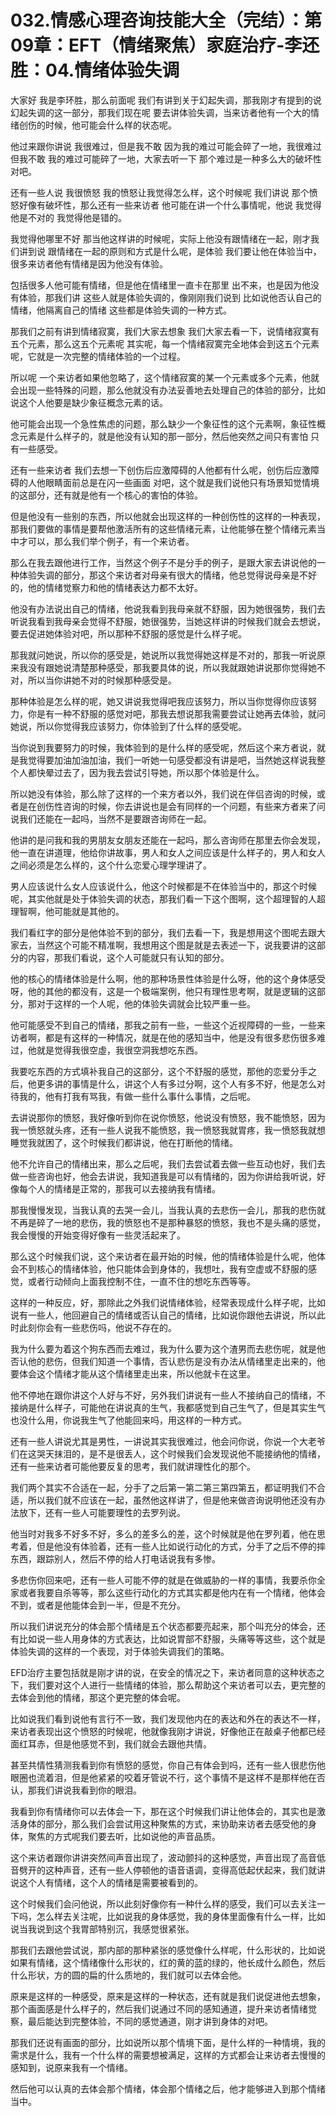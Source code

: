 # 032.情感心理咨询技能大全（完结）：第09章：EFT（情绪聚焦）家庭治疗-李还胜：04.情绪体验失调

大家好 我是李环胜，那么前面呢 我们有讲到关于幻起失调，那我刚才有提到的说幻起失调的这一部分，那我们现在呢 要去讲体验失调，当来访者他有一个大的情绪创伤的时候，他可能会什么样的状态呢。

他过来跟你讲说 我很难过，但是我不敢 因为我的难过可能会碎了一地，我很难过 但我不敢 我的难过可能碎了一地，大家去听一下 那个难过是一种多么大的破坏性 对吧。

还有一些人说 我很愤怒 我的愤怒让我觉得怎么样，这个时候呢 我们讲说 那个愤怒好像有破坏性，那么还有一些来访者 他可能在讲一个什么事情呢，他说 我觉得他是不对的 我觉得他是错的。

我觉得他哪里不好 那当他这样讲的时候呢，实际上他没有跟情绪在一起，刚才我们讲到说 跟情绪在一起的原则和方式是什么呢，是体验 我们要让他在体验当中，很多来访者他有情绪是因为他没有体验。

包括很多人他可能有情绪，但是他在情绪里一直卡在那里 出不来，也是因为他没有体验，那我们讲 这些人就是体验失调的，像刚刚我们说到 比如说他否认自己的情绪，他隔离自己的情绪 这些都是体验失调的一种方式。

那我们之前有讲到情绪寂寞，我们大家去想象 我们大家去看一下，说情绪寂寞有五个元素，那么这五个元素呢 其实呢，每一个情绪寂寞完全地体会到这五个元素呢，它就是一次完整的情绪体验的一个过程。

所以呢 一个来访者如果他忽略了，这个情绪寂寞的某一个元素或多个元素，他就会出现一些特殊的问题，那么他就没有办法妥善地去处理自己的体验的部分，比如说这个人他要是缺少象征概念元素的话。

他可能会出现一个急性焦虑的问题，那么缺少一个象征性的这个元素啊，象征性概念元素是什么样子的，就是他没有认知的那一部分，然后他突然之间只有害怕 只有一些感受。

还有一些来访者 我们去想一下创伤后应激障碍的人他都有什么呢，创伤后应激障碍的人他眼睛面前总是在闪一些画面 对吧，这个就是我们说他只有场景知觉情境的这部分，还有就是他有一个核心的害怕的体验。

但是他没有一些别的东西，所以他就会出现这样的一种创伤性的这样的一种表现，那我们要做的事情是要帮他激活所有的这些情绪元素，让他能够在整个情绪元素当中才可以，那么我们举个例子，有一个来访者。

那么在我去跟他进行工作，当然这个例子不是分手的例子，是跟大家去讲说他的一种体验失调的部分，那这个来访者对母亲有很大的情绪，他总觉得说母亲是不好的，他的情绪觉察力和他的情绪表达力都不太好。

他没有办法说出自己的情绪，他说我看到我母亲就不舒服，因为她很强势，我们去听说我看到我母亲会觉得不舒服，她很强势，当她这样讲的时候我们就会去想说，要去促进她体验对吧，所以那种不舒服的感觉是什么样子呢。

那我就问她说，所以你的感受是，她说所以我觉得她这样是不对的，那我一听说原来我没有跟她说清楚那种感受，那我要具体的说，所以我就跟她讲说那你觉得她不对，所以当你讲她不对的时候那种感受是。

那种体验是怎么样的呢，她又讲说我觉得吧我应该努力，所以当你觉得你应该努力，你是有一种不舒服的感觉对吧，那我去想说那我需要尝试让她再去体验，就问她说，所以你觉得我应该努力，你体验到了什么样的感受呢。

当你说到我要努力的时候，我体验到的是什么样的感受呢，然后这个来方者说，就是我觉得要加油加油加油，我们一听她一句感受都没有讲是吧，当然她这样说我整个人都快晕过去了，因为我去尝试引导她，所以那个体验是什么。

所以她没有体验，那么除了这样的一个来方者以外，我们说在伴侣咨询的时候，或者是在创伤性咨询的时候，你去讲说也是会有同样的一个问题，有些来方者来了问说我们还能在一起吗，当然不是要跟咨询师在一起。

他讲的是问我和我的男朋友女朋友还能在一起吗，那么咨询师在那里去你会发现，他一直在讲道理，他给你讲故事，男人和女人之间应该是什么样子的，男人和女人之间必须是怎么样的，这个什么恋爱心理学理讲了。

男人应该说什么女人应该说什么，他这个时候都是不在体验当中的，那这个时候呢，其实他就是处于体验失调的状态，那我们看一下这个图啊，这个超理智的人超理智啊，他可能就是其他的。

我们看红字的部分是他体验不到的部分，我们去看一下，我是想用这个图呢去跟大家去，当然这个可能不精准啊，我想用这个图是就是去表述一下，说我要讲的这部分的内容，那我们看说，这个人可能就只有认知的部分。

他的核心的情绪体验是什么啊，他的那种场景性体验是什么呀，他的这个身体感受呀，他的其他的都没有，这是一个极端案例，他只有理性思考啊，就是逻辑的这部分，那对于这样的一个人呢，他的体验失调就会比较严重一些。

他可能感受不到自己的情绪，那我之前有一些，一些这个近视障碍的一些，一些来访者啊，都是有这样的一种情况，就是在他的感知当中，他是没有很多悲伤很多难过，他就是觉得我很空虛，我很空洞我想吃东西。

我要吃东西的方式填补我自己的这部分，这个不舒服的感觉，那他的恋爱分手之后，他更多讲的事情是什么，讲这个人有多过分啊，这个人有多不好，他是怎么对待我的，他有打我有骂我，有做一些什么事什么事情，之后呢。

去讲说那你的愤怒，我好像听到你在说你愤怒，他说没有愤怒，我不能愤怒，因为我一愤怒就头疼，还有一些人说我不能愤怒，我一愤怒我就胃疼，我一愤怒我就想睡觉我就困了，这个时候我们都讲说，他在打断他的情绪。

他不允许自己的情绪出来，那么之后呢，我们去尝试着去做一些互动也好，我们去做一些咨询也好，他会去讲说，我知道我是可以有情绪的，因为你讲给我听说，好像每个人的情绪是正常的，那我可以去接纳我有情绪。

那我慢慢发现，当我认真的去哭一会儿，当我认真的去悲伤一会儿，那我的悲伤就不再是碎了一地的悲伤，我的愤怒也不是那种暴怒的愤怒，我也不是头痛的感觉，我会慢慢的开始变得好像有一些灵活起来了。

那么这个时候我们说，这个来访者在最开始的时候，他的情绪体验是什么呢，他体会不到核心的情绪体验，他只能体会到身体的，我想吐，我有空虚或不舒服的感觉，或者行动倾向上面我控制不住，一直不住的想吃东西等等。

这样的一种反应，好，那除此之外我们说情绪体验，经常表现成什么样子呢，比如说有一些人，他回避自己的情绪或否认自己的情绪，比如说你跟他去讲说，所以此时此刻你会有一些悲伤吗，他说不存在的。

我为什么要为着这个狗东西而去难过，我为什么要为这个渣男而去悲伤呢，就是他否认他的悲伤，但我们知道一个事情，否认悲伤是没有办法从情绪里走出来的，他要体会这个情绪才能从这个情绪里走出来，所以他就卡在这里。

他不停地在跟你讲这个人好与不好，另外我们讲说有一些人不接纳自己的情绪，不接纳是什么样子，可能他在讲说真的生气，我都感觉到自己生气了，但是其实生气也没什么用，你说我生气了他能回来吗，用这样的一种方式。

还有一些人讲说尤其是男性，一讲说其实我很难过，他会问你说，你说一个大老爷们在这哭天抹泪的，是不是很丢人，这个时候我们会发现说他不能接纳他的情绪，还有一些来访者可能他要反复的思考，我们就讲理性化的那个。

我们两个其实不合适在一起，分手了之后第一第二第三第四第五，都证明我们不合适，所以我们就不应该在一起，虽然他这样讲了，但是他来做咨询说明他还没有办法放下，还有一些人可能要理性的去罗列说。

他当时对我多不好多不好，多么的差多么的差，这个时候就是他在罗列着，他在思考着，但是他没有体验着，还有一些人比如说行动化的方式，分手了之后不停的摔东西，跟踪别人，然后不停的给人打电话说我有多惨。

多悲伤你回来吧，还有一些人可能不停的就是在做威胁的一样的事情，我要杀你全家或者我要自杀等等，那么这些行动化的方式其实都是他内在有一个情绪，他体会不到，或者是他能体会到一半，但是不充分。

所以我们讲说充分的体会那个情绪是五个状态都要亮起来，那个叫充分的体会，还有比如说一些人用身体的方式表达，比如说胃部不舒服，头痛等等这些，这个就是体验失调的这样的一个表现，对于体验失调我们的策略。

EFD治疗主要包括就是刚才讲的说，在安全的情况之下，来访者同意的这种状态之下，我们要对这个人进行一些情绪的体验，那么帮助这个来访者可以去，更完整的去体会到他的情绪，那这个更完整的体会呢。

比如说我们看到说他有言行不一致，我们发现他内在的表达和外在的表达不一样，来访者表现出这个愤怒的时候呢，他就像我刚才讲说，好像他正在敲桌子他都已经面红耳赤，但是他感觉不到，我们就会去跟他共情。

甚至共情性猜测我看到你有愤怒的感觉，你自己有体会到吗，还有一些人很悲伤他眼圈也流着泪，但是他紧紧的咬着牙管说不行，这个事情不是这样不是那样他在否认，那我们讲说我看到你的眼泪。

我看到你有情绪你可以去体会一下，那在这个时候我们讲让他体会的，其实也是激活身体的部分，那么我们会尝试用这种聚焦的方式，来协助来访者去感受他的身体，聚焦的方式呢我们要去听，比如说他的声音品质。

这个来访者跟你讲讲突然间声音出现了，波动颤抖的这种感觉，声音出现了高音低音劈开的这种声音，还有一些人停顿他的语音语调，变得高低起伏起来，我们就讲说这个人有情绪，这个人的情绪是需要被看到的。

这个时候我们会问他说，所以此刻好像你有一种什么样的感受，我们可以去关注一下吗，怎么样去关注呢，比如说我的身体感觉，我的身体里面像有什么一样，比如说当我说到这个我胃部特别沉，我感觉很紧张。

那我们去跟他尝试说，那内部的那种紧张的感觉像什么样呢，什么形状的，比如说如果有情绪，这个情绪像什么形状的，红的黄的蓝的绿的，他长成什么颜色，然后什么形状，方的圆的扁的什么质地的，我们就可以去体会他。

原来是这样的一种感受，原来是这样的一种状态，还有就是我们说促进他去想象，那个画面感是什么样子的，然后我们说通过不同的感知通道，提升来访者情绪觉察，最后能达到完整体验，不同的感觉通道，刚才讲到身体的对吧。

那我们还说有画面的部分，比如说所以那个情境下面，是什么样的一种情境，我的需求是什么，我有一个什么样的需要想被满足，这样的方式都会让来访者去慢慢的感知到，说原来我有一个情绪。

然后他可以认真的去体会那个情绪，体会那个情绪之后，他才能够进入到那个情绪当中。